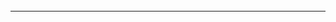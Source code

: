 ######
---


```
```


```
```


```
```


```
```


```
```


```
```


```
```


```
```


```
```


```
```


```
```


```
```


```
```


```
```


```
```


```
```


```
```


```
```


```
```


```
```


```
```


```
```


```
```


```
```


```
```


```
```


```
```


```
```


```
```


```
```


```
```


```
```


```
```


```
```


```
```


```
```


```
```


```
```


```
```


```
```


```
```


```
```


```
```


```
```

